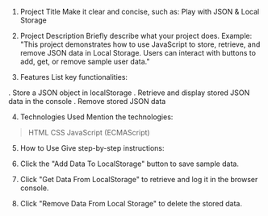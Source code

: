 1. Project Title
Make it clear and concise, such as:
Play with JSON & Local Storage

2. Project Description
Briefly describe what your project does. Example:
"This project demonstrates how to use JavaScript to store, retrieve, and remove JSON data in Local Storage. Users can interact with buttons to add, get, or remove sample user data."

3. Features
List key functionalities:

. Store a JSON object in localStorage
. Retrieve and display stored JSON data in the console
. Remove stored JSON data


4. Technologies Used
Mention the technologies:

> HTML
> CSS
> JavaScript (ECMAScript)

5. How to Use
Give step-by-step instructions:

1. Click the "Add Data To LocalStorage" button to save sample data.
2. Click "Get Data From LocalStorage" to retrieve and log it in the browser console.
3. Click "Remove Data From Local Storage" to delete the stored data.
